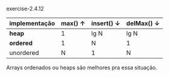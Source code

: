 exercise-2.4.12

| implementação | max() ↑ | insert() ↓ | delMax() ↓ |
|---------------|---------|------------|------------|
| **heap**      | 1       | lg N       | lg N       |
| **ordered**   | 1       | N          | 1          |
| unordered     | N       | 1          | N          |

Arrays ordenados ou heaps são melhores pra essa situação.